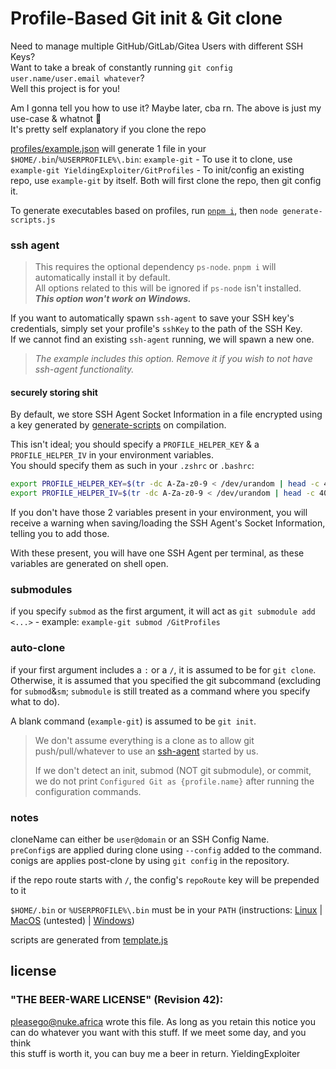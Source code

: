 <!--
 @license "THE BEER-WARE LICENSE" (Revision 42):
 <pleasego@nuke.africa> wrote this file. As long as you retain this notice you
 can do whatever you want with this stuff. If we meet some day, and you think
 this stuff is worth it, you can buy me a beer in return | YieldingExploiter
-->


# Profile-Based Git init & Git clone

Need to manage multiple GitHub/GitLab/Gitea Users with different SSH Keys?<br/>
Want to take a break of constantly running `git config user.name/user.email whatever`?<br/>
Well this project is for you!

Am I gonna tell you how to use it? Maybe later, cba rn. The above is just my use-case & whatnot :shrug:<br/>
It's pretty self explanatory if you clone the repo

[profiles/example.json](profiles/example.json) will generate 1 file in your `$HOME/.bin`/`%USERPROFILE%\.bin`: `example-git` - To use it to clone, use `example-git YieldingExploiter/GitProfiles` - To init/config an existing repo, use `example-git` by itself. Both will first clone the repo, then git config it.


To generate executables based on profiles, run [`pnpm i`](https://pnpm.io), then `node generate-scripts.js`

### ssh agent

> This requires the optional dependency `ps-node`. `pnpm i` will automatically install it by default.<br/>
> All options related to this will be ignored if `ps-node` isn't installed.<br/>
> ***This option won't work on Windows.***

If you want to automatically spawn `ssh-agent` to save your SSH key's credentials, simply set your profile's `sshKey` to the path of the SSH Key.<br/>
If we cannot find an existing `ssh-agent` running, we will spawn a new one.

> *The example includes this option. Remove it if you wish to not have ssh-agent functionality.*

#### securely storing shit

By default, we store SSH Agent Socket Information in a file encrypted using a key generated by [generate-scripts](./generate-scripts.js) on compilation.

This isn't ideal; you should specify a `PROFILE_HELPER_KEY` & a `PROFILE_HELPER_IV` in your environment variables.<br/>
You should specify them as such in your `.zshrc` or `.bashrc`:
```bash
export PROFILE_HELPER_KEY=$(tr -dc A-Za-z0-9 < /dev/urandom | head -c 4096 | xargs)
export PROFILE_HELPER_IV=$(tr -dc A-Za-z0-9 < /dev/urandom | head -c 4096 | xargs)
```

If you don't have those 2 variables present in your environment, you will receive a warning when saving/loading the SSH Agent's Socket Information, telling you to add those.

With these present, you will have one SSH Agent per terminal, as these variables are generated on shell open.

### submodules
if you specify `submod` as the first argument, it will act as `git submodule add <...>` - example: `example-git submod /GitProfiles`

### auto-clone
if your first argument includes a `:` or a `/`, it is assumed to be for `git clone`. Otherwise, it is assumed that you specified the git subcommand (excluding for `submod`&`sm`; `submodule` is still treated as a command where you specify what to do).

A blank command (`example-git`) is assumed to be `git init`.

> We don't assume everything is a clone as to allow git push/pull/whatever to use an [ssh-agent](#ssh-agent) started by us.
>
> If we don't detect an init, submod (NOT git submodule), or commit, we do not print `Configured Git as {profile.name}` after running the configuration commands. 

### notes
cloneName can either be `user@domain` or an SSH Config Name.<br/>
`preConfig`s are applied during clone using `--config` added to the command.<br/>
conigs are applies post-clone by using `git config` in the repository.

if the repo route starts with `/`, the config's `repoRoute` key will be prepended to it

`$HOME/.bin` or `%USERPROFILE%\.bin` must be in your `PATH` (instructions: [Linux](https://www.howtogeek.com/658904/how-to-add-a-directory-to-your-path-in-linux/) | [MacOS](https://techpp.com/2021/09/08/set-path-variable-in-macos-guide/) (untested) | [Windows](https://stackoverflow.com/questions/44272416/how-to-add-a-folder-to-path-environment-variable-in-windows-10-with-screensho))

scripts are generated from [template.js](template.js)

## license
### "THE BEER-WARE LICENSE" (Revision 42):

<pleasego@nuke.africa> wrote this file.  As long as you retain this notice you<br/>
can do whatever you want with this stuff. If we meet some day, and you think<br/>
this stuff is worth it, you can buy me a beer in return.   YieldingExploiter

